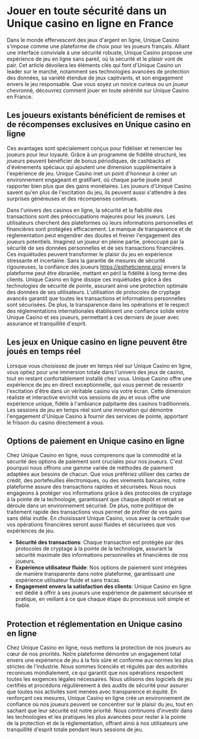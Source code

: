 <h1>Jouer en toute s&eacute;curit&eacute; dans un Unique casino en ligne en France</h1>
<p>Dans le monde effervescent des jeux d'argent en ligne, Unique Casino s'impose comme une plateforme de choix pour les joueurs fran&ccedil;ais. Alliant une interface conviviale &agrave; une s&eacute;curit&eacute; robuste, Unique Casino propose une exp&eacute;rience de jeu en ligne sans pareil, o&ugrave; la s&eacute;curit&eacute; et le plaisir vont de pair. Cet article d&eacute;voilera les &eacute;l&eacute;ments cl&eacute;s qui font d'Unique Casino un leader sur le march&eacute;, notamment ses technologies avanc&eacute;es de protection des donn&eacute;es, sa vari&eacute;t&eacute; &eacute;tendue de jeux captivants, et son engagement envers le jeu responsable. Que vous soyez un novice curieux ou un joueur chevronn&eacute;, d&eacute;couvrez comment jouer en toute s&eacute;r&eacute;nit&eacute; sur Unique Casino en France.</p>
<h2>Les joueurs existants b&eacute;n&eacute;ficient de remises et de r&eacute;compenses exclusives en Unique casino en ligne</h2>
<p>Ces avantages sont sp&eacute;cialement con&ccedil;us pour fid&eacute;liser et remercier les joueurs pour leur loyaut&eacute;. Gr&acirc;ce &agrave; un programme de fid&eacute;lit&eacute; structur&eacute;, les joueurs peuvent b&eacute;n&eacute;ficier de bonus p&eacute;riodiques, de cashbacks et d'&eacute;v&eacute;nements sp&eacute;ciaux qui ajoutent une dimension suppl&eacute;mentaire &agrave; l'exp&eacute;rience de jeu. Unique Casino met un point d'honneur &agrave; cr&eacute;er un environnement engageant et gratifiant, o&ugrave; chaque partie jou&eacute;e peut rapporter bien plus que des gains mon&eacute;taires. Les joueurs d'Unique Casino savent qu'en plus de l'excitation du jeu, ils peuvent aussi s'attendre &agrave; des surprises g&eacute;n&eacute;reuses et des r&eacute;compenses continues.</p>
<p>Dans l'univers des casinos en ligne, la s&eacute;curit&eacute; et la fiabilit&eacute; des transactions sont des pr&eacute;occupations majeures pour les joueurs. Les utilisateurs cherchent des plateformes o&ugrave; leurs informations personnelles et financi&egrave;res sont prot&eacute;g&eacute;es efficacement. Le manque de transparence et de r&eacute;glementation peut engendrer des doutes et freiner l'engagement des joueurs potentiels.&nbsp;Imaginez un joueur en pleine partie, pr&eacute;occup&eacute; par la s&eacute;curit&eacute; de ses donn&eacute;es personnelles et de ses transactions financi&egrave;res. Ces inqui&eacute;tudes peuvent transformer le plaisir du jeu en exp&eacute;rience stressante et incertaine. Sans la garantie de mesures de s&eacute;curit&eacute; rigoureuses, la confiance des joueurs&nbsp;<a href="https://estheticienne.pro/">https://estheticienne.pro/</a> envers la plateforme peut &ecirc;tre &eacute;branl&eacute;e, mettant en p&eacute;ril la fid&eacute;lit&eacute; &agrave; long terme des clients.&nbsp;Unique Casino en ligne dissipe ces inqui&eacute;tudes gr&acirc;ce &agrave; des technologies de s&eacute;curit&eacute; de pointe, assurant ainsi une protection optimale des donn&eacute;es de ses utilisateurs. L'utilisation de protocoles de cryptage avanc&eacute;s garantit que toutes les transactions et informations personnelles sont s&eacute;curis&eacute;es. De plus, la transparence dans les op&eacute;rations et le respect des r&eacute;glementations internationales &eacute;tablissent une confiance solide entre Unique Casino et ses joueurs, permettant &agrave; ces derniers de jouer avec assurance et tranquillit&eacute; d'esprit.</p>
<h2>Les jeux en Unique casino en ligne peuvent &ecirc;tre jou&eacute;s en temps r&eacute;el</h2>
<p>Lorsque vous choisissez de jouer en temps r&eacute;el sur Unique Casino en ligne, vous optiez pour une immersion totale dans l'univers des jeux de casino, tout en restant confortablement install&eacute; chez vous. Unique Casino offre une exp&eacute;rience de jeu en direct exceptionnelle, qui vous permet de ressentir l'excitation d'&ecirc;tre dans un v&eacute;ritable casino via votre &eacute;cran. Cette dimension r&eacute;aliste et interactive enrichit vos sessions de jeu et vous offre une exp&eacute;rience unique, fid&egrave;le &agrave; l'ambiance palpitante des casinos traditionnels. Les sessions de jeu en temps r&eacute;el sont une innovation qui d&eacute;montre l'engagement d'Unique Casino &agrave; fournir des services de pointe, apportant le frisson du casino directement &agrave; vous.</p>
<h2>Options de paiement en Unique casino en ligne</h2>
<p>Chez Unique Casino en ligne, nous comprenons que la commodit&eacute; et la s&eacute;curit&eacute; des options de paiement sont cruciales pour nos joueurs. C'est pourquoi nous offrons une gamme vari&eacute;e de m&eacute;thodes de paiement adapt&eacute;es aux besoins de chacun. Que vous pr&eacute;f&eacute;riez utiliser des cartes de cr&eacute;dit, des portefeuilles &eacute;lectroniques, ou des virements bancaires, notre plateforme assure des transactions rapides et s&eacute;curis&eacute;es. Nous nous engageons &agrave; prot&eacute;ger vos informations gr&acirc;ce &agrave; des protocoles de cryptage &agrave; la pointe de la technologie, garantissant que chaque d&eacute;p&ocirc;t et retrait se d&eacute;roule dans un environnement s&eacute;curis&eacute;. De plus, notre politique de traitement rapide des transactions vous permet de profiter de vos gains sans d&eacute;lai inutile. En choisissant Unique Casino, vous avez la certitude que vos op&eacute;rations financi&egrave;res seront aussi fluides et s&eacute;curis&eacute;es que vos exp&eacute;riences de jeu.</p>
<ul>
<li><strong><strong>S&eacute;curit&eacute; des transactions</strong></strong>: Chaque transaction est prot&eacute;g&eacute;e par des protocoles de cryptage &agrave; la pointe de la technologie, assurant la s&eacute;curit&eacute; maximale des informations personnelles et financi&egrave;res de nos joueurs.</li>
<li><strong><strong>Exp&eacute;rience utilisateur fluide</strong></strong>: Nos options de paiement sont int&eacute;gr&eacute;es de mani&egrave;re transparente dans notre plateforme, garantissant une exp&eacute;rience utilisateur fluide et sans tracas.</li>
<li><strong><strong>Engagement envers la satisfaction des clients</strong></strong>: Unique Casino en ligne est d&eacute;di&eacute; &agrave; offrir &agrave; ses joueurs une exp&eacute;rience de paiement s&eacute;curis&eacute;e et pratique, en veillant &agrave; ce que chaque &eacute;tape du processus soit simple et fiable.</li>
</ul>
<h2>Protection et r&eacute;glementation en Unique casino en ligne</h2>
<p>Chez Unique Casino en ligne, nous mettons la protection de nos joueurs au c&oelig;ur de nos priorit&eacute;s. Notre plateforme d&eacute;montre un engagement total envers une exp&eacute;rience de jeu &agrave; la fois s&ucirc;re et conforme aux normes les plus strictes de l'industrie. Nous sommes licenci&eacute;s et r&eacute;gul&eacute;s par des autorit&eacute;s reconnues mondialement, ce qui garantit que nos op&eacute;rations respectent toutes les exigences l&eacute;gales n&eacute;cessaires. Nous utilisons des logiciels de jeu certifi&eacute;s et proc&eacute;dons r&eacute;guli&egrave;rement &agrave; des audits de s&eacute;curit&eacute; pour assurer que toutes nos activit&eacute;s sont men&eacute;es avec transparence et &eacute;quit&eacute;. En renfor&ccedil;ant ces mesures, Unique Casino en ligne cr&eacute;e un environnement de confiance o&ugrave; nos joueurs peuvent se concentrer sur le plaisir du jeu, tout en sachant que leur s&eacute;curit&eacute; est notre priorit&eacute;. Nous continuons d'investir dans les technologies et les pratiques les plus avanc&eacute;es pour rester &agrave; la pointe de la protection et de la r&eacute;glementation, offrant ainsi &agrave; nos utilisateurs une tranquillit&eacute; d'esprit totale pendant leurs sessions de jeu.</p>
